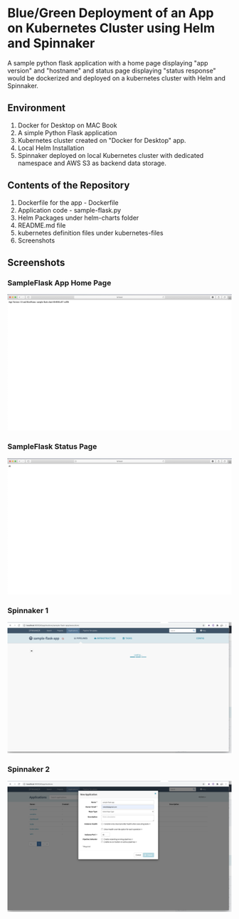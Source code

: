 # Blue/Green Deployment of an App on Kubernetes Cluster using Helm and Spinnaker

A sample python flask application with a home page displaying "app version" and "hostname" and status page displaying "status response" would be dockerized and deployed on a kubernetes cluster with Helm and Spinnaker.

## Environment
1. Docker for Desktop on MAC Book
2. A simple Python Flask application
3. Kubernetes cluster created on "Docker for Desktop" app.
4. Local Helm Installation
5. Spinnaker deployed on local Kubernetes cluster with dedicated namespace and AWS S3 as backend data storage.

## Contents of the Repository
1. Dockerfile for the app - Dockerfile
2. Application code - sample-flask.py
3. Helm Packages under helm-charts folder
4. README.md file
5. kubernetes definition files under kubernetes-files
6. Screenshots


## Screenshots

### SampleFlask App Home Page
![SampleFlask App Home Page](https://github.com/rokie582/kubernetes-demo/blob/master/Sample-Flask-app-home-page.png)

### SampleFlask Status Page
![SampleFlask Status Page](https://github.com/rokie582/kubernetes-demo/blob/master/Sample-Flask-app-status-page.png)

### Spinnaker 1
![Spinnaker 1](https://github.com/rokie582/kubernetes-demo/blob/master/Spinnaker-1.png)

### Spinnaker 2
![Spinnaker 2](https://github.com/rokie582/kubernetes-demo/blob/master/Spinnaker-2.png)
